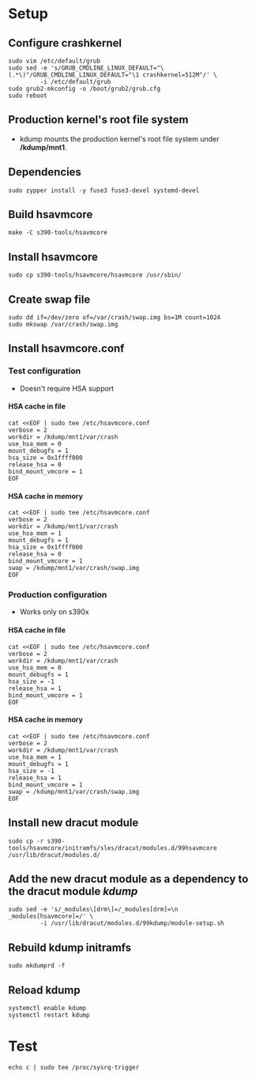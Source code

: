 
# Setup

## Configure crashkernel

```shell
sudo vim /etc/default/grub
sudo sed -e 's/GRUB_CMDLINE_LINUX_DEFAULT="\(.*\)"/GRUB_CMDLINE_LINUX_DEFAULT="\1 crashkernel=512M"/' \
         -i /etc/default/grub
sudo grub2-mkconfig -o /boot/grub2/grub.cfg
sudo reboot
```

## Production kernel's root file system

- kdump mounts the production kernel's root file system under **/kdump/mnt1**.

## Dependencies

```shell
sudo zypper install -y fuse3 fuse3-devel systemd-devel
```

## Build hsavmcore

```shell
make -C s390-tools/hsavmcore
```

## Install hsavmcore

```shell
sudo cp s390-tools/hsavmcore/hsavmcore /usr/sbin/
```

## Create swap file

```shell
sudo dd if=/dev/zero of=/var/crash/swap.img bs=1M count=1024
sudo mkswap /var/crash/swap.img
```

## Install hsavmcore.conf

### Test configuration

- Doesn't require HSA support

#### HSA cache in file

```shell
cat <<EOF | sudo tee /etc/hsavmcore.conf
verbose = 2
workdir = /kdump/mnt1/var/crash
use_hsa_mem = 0
mount_debugfs = 1
hsa_size = 0x1ffff000
release_hsa = 0
bind_mount_vmcore = 1
EOF
```

#### HSA cache in memory

```shell
cat <<EOF | sudo tee /etc/hsavmcore.conf
verbose = 2
workdir = /kdump/mnt1/var/crash
use_hsa_mem = 1
mount_debugfs = 1
hsa_size = 0x1ffff000
release_hsa = 0
bind_mount_vmcore = 1
swap = /kdump/mnt1/var/crash/swap.img
EOF
```

### Production configuration

- Works only on s390x

#### HSA cache in file

```shell
cat <<EOF | sudo tee /etc/hsavmcore.conf
verbose = 2
workdir = /kdump/mnt1/var/crash
use_hsa_mem = 0
mount_debugfs = 1
hsa_size = -1
release_hsa = 1
bind_mount_vmcore = 1
EOF
```

#### HSA cache in memory

```shell
cat <<EOF | sudo tee /etc/hsavmcore.conf
verbose = 2
workdir = /kdump/mnt1/var/crash
use_hsa_mem = 1
mount_debugfs = 1
hsa_size = -1
release_hsa = 1
bind_mount_vmcore = 1
swap = /kdump/mnt1/var/crash/swap.img
EOF
```

## Install new dracut module

```shell
sudo cp -r s390-tools/hsavmcore/initramfs/sles/dracut/modules.d/99hsavmcore /usr/lib/dracut/modules.d/
```

## Add the new dracut module as a dependency to the dracut module *kdump*

```shell
sudo sed -e 's/_modules\[drm\]=/_modules[drm]=\n    _modules[hsavmcore]=/' \
         -i /usr/lib/dracut/modules.d/99kdump/module-setup.sh
```

## Rebuild kdump initramfs

```shell
sudo mkdumprd -f
```

## Reload kdump

```shell
systemctl enable kdump
systemctl restart kdump
```

# Test

```shell
echo c | sudo tee /proc/sysrq-trigger
```
